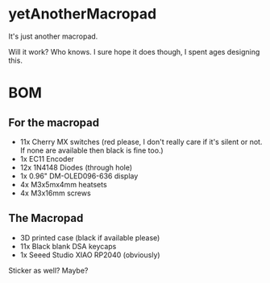 # yetAnotherMacropad
It's just another macropad.

Will it work? Who knows. I sure hope it does though, I spent ages designing this.

# BOM
## For the macropad
- 11x Cherry MX switches (red please, I don't really care if it's silent or not. If none are available then black is fine too.)
- 1x EC11 Encoder
- 12x 1N4148 Diodes (through hole)
- 1x 0.96" DM-OLED096-636 display
- 4x M3x5mx4mm heatsets
- 4x M3x16mm screws
## The Macropad
- 3D printed case (black if available please)
- 11x Black blank DSA keycaps
- 1x Seeed Studio XIAO RP2040 (obviously)

Sticker as well? Maybe?